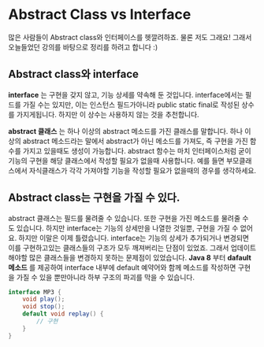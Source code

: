 # Abstract Class vs Interface
많은 사람들이 Abstract class와 인터페이스를 헷깔려하죠. 물론 저도 그래요! 
그래서 오늘들었던 강의를 바탕으로 정리를 하려고 합니다 :)

## Abstract class와 interface
**interface** 는 구현을 갖지 않고, 기능 상세를 약속해 둔 것입니다.
interface에서는 필드를 가질 수는 있지만, 이는 인스턴스 필드가아니라 public static final로 작성된 상수를 가지게됩니다.
하지만 이 상수는 사용하지 않는 것을 추천합니다.

**abstract 클래스** 는 하나 이상의 abstract 메소드를 가진 클래스를 말합니다.
하나 이상의 abstract 메소드라는 말에서 abstract가 아닌 메소드를 가져도, 즉 구현을 가진 함수를 가지고 있을때도 생성이 가능합니다.
abstract 함수는 마치 인터페이스처럼 굳이 기능의 구현을 해당 클래스에서 작성할 필요가 없을때 사용합니다. 
예를 들면 부모클래스에서 자식클래스가 각각 가져야할 기능을 작성할 필요가 없을때의 경우를 생각하세요.

## Abstract class는 구현을 가질 수 있다.
abstract 클래스는 필드를 물려줄 수 있습니다. 또한 구현을 가진 메소드를 물려줄 수 도 있습니다.
하지만 interface는 기능의 상세만을 나열한 것일뿐, 구현을 가질 수 없어요. 하지만 이말은 이제 틀렸습니다.
interface는 기능의 상세가 추가되거나 변경되면 이를 구현하고있는 클래스들의 구조가 모두 깨져버리는 단점이 있었죠. 그래서 업데이트 해야할 많은 클래스들을 변경하지 못하는 문제점이 있었습니다.
**Java 8** 부터 **dafault 메소드** 를 제공하여 interface 내부에 default 예약어와 함께 메소드를 작성하면 구현을 가질 수 있을 뿐만아니라 하부 구조의 파괴를 막을 수 있습니다.

``` java
interface MP3 {
    void play();
    void stop();
    default void replay() {
        // 구현
    }
}
```
